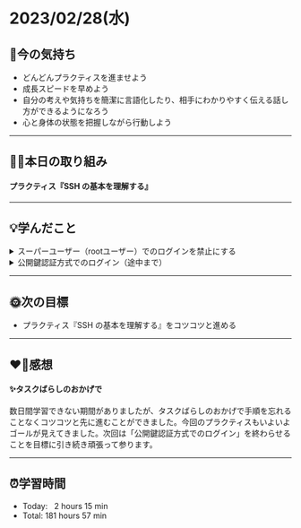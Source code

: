 # 2023/02/28(水)
## 🕺今の気持ち
- どんどんプラクティスを進ませよう
- 成長スピードを早めよう
- 自分の考えや気持ちを簡潔に言語化したり、相手にわかりやすく伝える話し方ができるようになろう
- 心と身体の状態を把握しながら行動しよう
---


## ✍🏻本日の取り組み
#### プラクティス『SSH の基本を理解する』

---


## 💡学んだこと

<details><summary>スーパーユーザー（rootユーザー）でのログインを禁止にする</summary>

### 手順

1. rootユーザーから一般ユーザーに切り替える
`su - ユーザー名`

2. パスワード認証方式を用いて、ログインする
`ssh -p5555 yoshiwo@IPアドレス`

3. ユーザー名を確認
`whoami`

4. SSH設定ファイルを開く
`sudo vim /etc/ssh/sshd_config`

5. スーパーユーザーでのログインを禁止（無効）にする
作業内容は「rootログインを有効にする」前の状態に戻します。`/PermitRootLogin`と入力、returnキーを押し`PermitRootLogin`という単語が含まれる箇所を検索します。その行の`yes`を`prohibit-password`に変更します。結果としてその行は`PermitRootLogin prohibit-password`となります。
```
PermitRootLogin prohibit-password
```

6. 変更した設定を保存して終了する
escキーを押してコマンドモードに切り替えて、`:wq`と入力して変更した内容を保存して、ファイルを閉じます。

7. 設定の検証
設定が正しいかどうか、SSHサーバーの設定を以下のコマンドを実行してテストします。
`sudo sshd -t`

8. 設定の反映
設定を反映するために以下のコマンドを入力して、SSHサーバーのサービスを再起動します。
`sudo service ssh restart`
`sudo service ssh status`

9. 設定の確認
パスワード認証方式を用いても、スーパーユーザーでのログインができないことを確認します。
```
ssh -p 5555 root@IPアドレス
root@IPアドレス's password:
# rootユーザーのパスワードを入力しますが以下のようなテキストが表示されます
Permission denied, please try again.
root@IPアドレス's password:
```

</details>


<details><summary>公開鍵認証方式でのログイン（途中まで）</summary>

### 公開鍵認証方式を使うには？
1. 「公開鍵」と「秘密鍵」の生成
2. 公開鍵のサーバーへの登録

が事前に必要です。

### パスワード認証方式について
- パスワード認証方式は、SSH接続の一般的な認証方法の一つです
- ユーザーは、ユーザー名とパスワードを使用してサーバーにログインします
- サーバーは、入力されたパスワードが登録されたパスワードと一致するかどうかを確認します。一致する場合、クライアントの認証が行われます
- この方式のメリットは、設定が簡単であることです
- この方式のデメリットは、パスワードが弱い場合やパスワードが漏洩した場合にはセキュリティリスクとなってしまう点です
- authentication：認証
- 具体的な手順
  - ①**SSHクライアントの起動**：ユーザーはSSHクライアント（ターミナルなど）を起動します
  - ②**SSHコマンドの入力**：ユーザーはSSHコマンドを入力します。このコマンドは通常、`ssh ユーザー名@IPアドレス`の形式をとります
  - ③**パスワードの入力**：ユーザーにはパスワードの入力を求められるので、正しいパスワードを入力することでログインすることができます

### 公開鍵認証方式のみを使用する
1. SSH設定ファイルを開く
`sudo vim /etc/ssh/sshd_config`

2. パスワード認証を無効にする
`/PasswordAuthentication`と入力して検索を行います。該当の行が`yes`に設定されている場合は、それを`no`に変更します。結果としてその行は`PasswordAuthentication no`となります。

3. 公開鍵認証を有効にする
SSH設定ファイルは開いたままにして、続けて`/PubkeyAuthentication`と入力して検索を行います。該当の行が`no`に設定されている場合は、それを`yes`に変更します。結果としてその行は`PubkeyAuthentication yes`となります。

4. 設定を保存して終了する
escキーを押してコマンドモードに切り替え、`:wq`と入力して設定の保存とファイルを閉じます。

5. 設定の検証、設定の反映
設定が正しいかどうか以下のコマンドを入力してテストします。
`sudo sshd -t`
設定を反映させるために以下のコマンドを入力して、SSHサーバーのサービスを再起動します。
`sudo service ssh restart`
`sudo service ssh status`

</details>

---


## 🌞次の目標
-  プラクティス『SSH の基本を理解する』をコツコツと進める

---


## ❤️‍🔥感想
#### ✨タスクばらしのおかげで
数日間学習できない期間がありましたが、タスクばらしのおかげで手順を忘れることなくコツコツと先に進むことができました。今回のプラクティスもいよいよゴールが見えてきました。次回は「公開鍵認証方式でのログイン」を終わらせることを目標に引き続き頑張って参ります。

---


## ⏰学習時間
- Today:&nbsp;&nbsp; 2 hours 15 min
- Total: 181 hours 57 min
